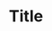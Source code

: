 ---
title: Title
name: card_title
category: title
explanation: "Titles (and optionally subtitles) are used to seperate different areas in your design. You can use only a title, only a subtitle or both at once."
image_path: "/assets/images/card_title.png"
internal: false
generator_install: true
generator_example: true
generator_button: true
variables:
  - name: name
    type: entry
    example: My_Title
    required: true 
    explanation: "This is a main title (either title or subtitle is required)"
  - name: label
    type: entry
    example: My_Subtitle
    required: true 
    explanation: "This is a subtitle (either title or subtitle is required)"
yaml: |-
  - type: 'custom:button-card'
    template: card_title
    name: My Title
    label: 'Subtitle'  
ui: |-
  type: 'custom:button-card'
  template: card_title
  name: My Title
  label: 'Subtitle'
code: |-
  card_title:
    tap_action:
      action: none
    show_icon: false
    show_label: true
    show_name: true
    styles:
      card:
        - background-color: rgba(0,0,0,0)
        - box-shadow: none
        - height: auto
        - width: auto
        - margin-top: 12px
        - margin-left: 24px
        - margin-bottom: 0px
      grid:
        - grid-template-areas: '"n" "l"'
        - grid-template-columns: 1fr
        - grid-template-rows: min-content min-content
      name:
        - justify-self: start
        - font-weight: bold
        - font-size: '1.5rem'
      label:
        - justify-self: start
        - font-weight: bold
        - font-size: '1rem'
        - opacity: '0.4'
---